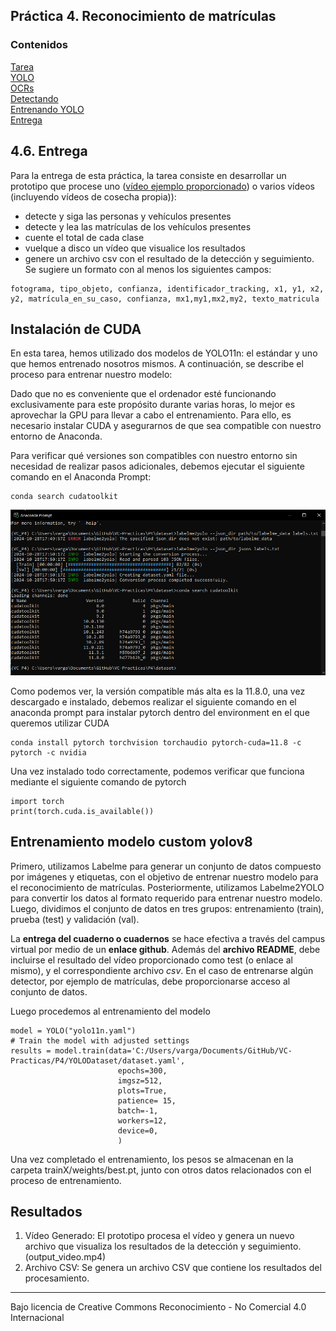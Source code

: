 ## Práctica 4. Reconocimiento de matrículas
### Contenidos

[Tarea](#41-aspectos-cubiertos)  
[YOLO](#42-yolo)  
[OCRs](#43-ocrs)  
[Detectando](#44-detectando-desde-muestro-codigo)  
[Entrenando YOLO](#45-entrenando-yolo)  
[Entrega](#46-entrega)

<!--[YOLOv7](#52-yolov7)  -->
## 4.6. Entrega

Para la entrega de esta práctica, la tarea consiste en desarrollar un prototipo que procese uno ([vídeo ejemplo proporcionado](https://alumnosulpgc-my.sharepoint.com/:v:/g/personal/mcastrillon_iusiani_ulpgc_es/EXRsnr4YuQ9CrhcekTPAD8YBMHgn16KwlunFg32iZM0xVQ?e=kzuw4l)) o varios vídeos (incluyendo vídeos de cosecha propia)):

- detecte y siga las personas y vehículos presentes
- detecte y lea las matrículas de los vehículos presentes
- cuente el total de cada clase
- vuelque a disco un vídeo que visualice los resultados
- genere un archivo csv con el resultado de la detección y seguimiento. Se sugiere un formato con al menos los siguientes campos:

```
fotograma, tipo_objeto, confianza, identificador_tracking, x1, y1, x2, y2, matrícula_en_su_caso, confianza, mx1,my1,mx2,my2, texto_matricula
```
## Instalación de CUDA
En esta tarea, hemos utilizado dos modelos de YOLO11n: el estándar y uno que hemos entrenado nosotros mismos. A continuación, se describe el proceso para entrenar nuestro modelo:

Dado que no es conveniente que el ordenador esté funcionando exclusivamente para este propósito durante varias horas, lo mejor es aprovechar la GPU para llevar a cabo el entrenamiento. Para ello, es necesario instalar CUDA y asegurarnos de que sea compatible con nuestro entorno de Anaconda.

Para verificar qué versiones son compatibles con nuestro entorno sin necesidad de realizar pasos adicionales, debemos ejecutar el siguiente comando en el Anaconda Prompt:

```
conda search cudatoolkit
```

![conda_search](images/Captura.PNG)

Como podemos ver, la versión compatible más alta es la 11.8.0, una vez descargado e instalado, debemos realizar el siguiente comando en el anaconda prompt para instalar pytorch dentro del environment en el que queremos utilizar CUDA

```
conda install pytorch torchvision torchaudio pytorch-cuda=11.8 -c pytorch -c nvidia
```

Una vez instalado todo correctamente, podemos verificar que funciona mediante el siguiente comando de pytorch

```
import torch
print(torch.cuda.is_available())
```

## Entrenamiento modelo custom yolov8

Primero, utilizamos Labelme para generar un conjunto de datos compuesto por imágenes y etiquetas, con el objetivo de entrenar nuestro modelo para el reconocimiento de matrículas. Posteriormente, utilizamos Labelme2YOLO para convertir los datos al formato requerido para entrenar nuestro modelo. Luego, dividimos el conjunto de datos en tres grupos: entrenamiento (train), prueba (test) y validación (val).


La **entrega del cuaderno o cuadernos** se hace efectiva a través del campus virtual por medio de un **enlace github**. Además del **archivo README**, debe incluirse el resultado del vídeo proporcionado como test (o enlace al mismo), y el correspondiente archivo *csv*. En el caso de entrenarse algún detector, por ejemplo de matrículas, debe proporcionarse acceso al conjunto de datos.

Luego procedemos al entrenamiento del modelo

```
model = YOLO("yolo11n.yaml")
# Train the model with adjusted settings
results = model.train(data='C:/Users/varga/Documents/GitHub/VC-Practicas/P4/YOLODataset/dataset.yaml', 
                        epochs=300, 
                        imgsz=512, 
                        plots=True,
                        patience= 15,
                        batch=-1,
                        workers=12,
                        device=0,
                        )  
```
Una vez completado el entrenamiento, los pesos se almacenan en la carpeta trainX/weights/best.pt, junto con otros datos relacionados con el proceso de entrenamiento.

## Resultados

1. Vídeo Generado: El prototipo procesa el vídeo y genera un nuevo archivo que visualiza los resultados de la detección y seguimiento. (output_video.mp4)
2. Archivo CSV: Se genera un archivo CSV que contiene los resultados del procesamiento. 
***
Bajo licencia de Creative Commons Reconocimiento - No Comercial 4.0 Internacional
